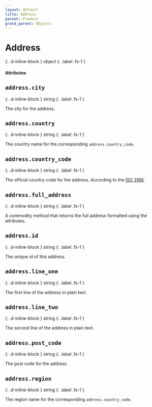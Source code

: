```yaml
---
layout: default
title: Address
parent: Product
grand_parent: Objects
---
```


# Address
{: .d-inline-block }
object
{: .label .fs-1 }

#### Attributes

## `address.city`
{: .d-inline-block }
string
{: .label .fs-1 }

The city for the address.

## `address.country`
{: .d-inline-block }
string
{: .label .fs-1 }

The country name for the corresponding `address.country_code`.

## `address.country_code`
{: .d-inline-block }
string
{: .label .fs-1 }

The official country code for the address. According to the [ISO 3166](https://en.wikipedia.org/wiki/ISO_3166).

## `address.full_address`
{: .d-inline-block }
string
{: .label .fs-1 }

A commodity method that returns the full address formatted using the attributes.

## `address.id`
{: .d-inline-block }
string
{: .label .fs-1 }

The unique id of this address.

## `address.line_one`
{: .d-inline-block }
string
{: .label .fs-1 }

The first line of the address in plain text.

## `address.line_two`
{: .d-inline-block }
string
{: .label .fs-1 }

The second line of the address in plain text.

## `address.post_code`
{: .d-inline-block }
string
{: .label .fs-1 }

The post code for the address.

## `address.region`
{: .d-inline-block }
string
{: .label .fs-1 }

The region name for the corresponding `address.country_code`.
